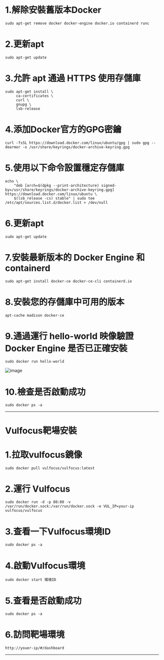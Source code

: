 # 1.解除安裝舊版本Docker
```
sudo apt-get remove docker docker-engine docker.io containerd runc
```
# 2.更新apt
```
sudo apt-get update
```
# 3.允許 apt 通過 HTTPS 使用存儲庫
```
sudo apt-get install \
     ca-certificates \
     curl \
     gnupg \
     lsb-release
```
# 4.添加Docker官方的GPG密鑰
```
curl -fsSL https://download.docker.com/linux/ubuntu/gpg | sudo gpg --dearmor -o /usr/share/keyrings/docker-archive-keyring.gpg
```
# 5.使用以下命令設置穩定存儲庫
```
echo \
    "deb [arch=$(dpkg --print-architecture) signed-by=/usr/share/keyrings/docker-archive-keyring.gpg] https://download.docker.com/linux/ubuntu \
    $(lsb_release -cs) stable" | sudo tee /etc/apt/sources.list.d/docker.list > /dev/null
```
# 6.更新apt
```
sudo apt-get update
```
# 7.安裝最新版本的 Docker Engine 和 containerd
```
sudo apt-get install docker-ce docker-ce-cli containerd.io
```
# 8.安裝您的存儲庫中可用的版本
```
apt-cache madison docker-ce
```
# 9.通過運行 hello-world 映像驗證 Docker Engine 是否已正確安裝
```
sudo docker run hello-world
```
![image](https://user-images.githubusercontent.com/71476447/201526906-1d27f1a3-60a9-4ccd-b949-d07fedcc4e08.png)

# 10.檢查是否啟動成功
```
sudo docker ps -a
```

****
# Vulfocus靶場安裝
# 1.拉取vulfocus鏡像
```
sudo docker pull vulfocus/vulfocus:latest
```
# 2.運行 Vulfocus
```
sudo docker run -d -p 80:80 -v /var/run/docker.sock:/var/run/docker.sock -e VUL_IP=your-ip vulfocus/vulfocus
```
# 3.查看一下Vulfocus環境ID
```
sudo docker ps -a
```
# 4.啟動Vulfocus環境
```
sudo docker start 環境ID
```
# 5.查看是否啟動成功
```
sudo docker ps -a
```
# 6.訪問靶場環境
```
http://youer-ip/#/dashboard
```
****
